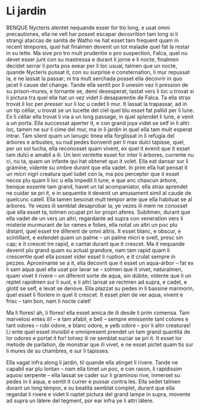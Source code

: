 # Li jardin

BENQUE Nycteris atentet nequande esser for tro long, e usat omni precautiones, ella ne vell har posset escapar decovrition tam long si li strangi ataccas de sanitá de Watho ne hat esset tam frequent quam in recent témpores, quel hat finalmen devenit un tot maladie quel fat la restar in su lette. Ma sive pro tro mult prudentie o pro suspection, Falca, quel nu devet esser junt con su mastressa e durant li jorne e li nocte, finalmen decidet serrar li porta pos exear per li loc usual, talmen que un nocte, quande Nycteris pussat it, con su surprise e consternation, li mur repussat la, e ne lassat la passar; ni tra mult serchada posset ella decovrir in quo jacet li cause del change. Tande ella sentit por li unesim vez li pression de su prison-mures, e tornante se, demí desesperat, tastat vers li loc u trovat si li pictura tra quel ella hat un vez videt li desaparentie de Falca. Ta ella strax trovat li loc per presser sur li loc u cedet li mur. It lassat la trapassar, ad in un tip céllar, u trovat se un lucette del ciel quel blu esset fat pallid per li lune. Ex li céllar ella trovat li via a un long passage, in quel splendet li lune, e venit a un porta. Ella successat aperter it, e con grand joya videt se self in li altri loc, tamen ne sur li cime del mur, ma in li jardin in quel ella tam mult esperat intrar. Tam silent quam un lanugic tinea ella forglissat in li refugia del árbores e arbustes, su nud pedes bonvenit per li max dulci tapisse, quel, per un sol tucha, ella reconosset quam vivent, ex quel it evenit que it esset tam dulci e amabil a ili. Un leni ventette esset for inter li árbores, currente nu ci, nu ta, quam un infante qui hat obtenet quo it volet. Ella eat dansar sur li grámine, vidente su ombre durant que ella vadet. In prim ella hat pensat it un micri nigri creatura quel ludet con la, ma pos percepter que it esset necos plu quam li loc u ella impedit li lune, e que anc chascun árbore, benque essente tam grand, havet un tal acompaniator, ella strax aprendet ne cuidar se pri it, e in sequentie it devenit un amusament simil al caude de quelcunc catell. Ella tamen besonat mult témpor ante que ella habituat se al árbores. Ye vezes ili semblat desaprobar la; ye vezes ili mem ne conosset que ella esset ta, totmen ocupat pri lor propri aferes. Subitmen, durant que ella vadet de un vers un altri, regardante ad supra con veneration vers li misterie murmurant de lor rames e folies, ella notat un altri un poc plu distant, quel esset tre diferent de omni altris. It esset blanc, e obscur, e scintillant, e extendet quam un palme – un palme micri e svelt, presc sin cap; e it crescet tre rapid, e cantat durant que it crescet. Ma it nequande devenit plu grand quam su actual grandore, nam tam rapid quam li crescentie quel ella posset vider esset li ruption, e it crulat sempre in pezzes. Aproximante se a it, ella decovrit que it esset un aqua-árbor – fat ex li sam aqua quel ella usat por lavar se – solmen que it vivet, naturalmen, quam vivet li rivere – un diferent sorte de aqua, sin dúbite, vidente que li un reptet rapidmen sur li suol, e li altri lansat se rectmen ad supra, e cadet, e glotit se self, e levat se denove. Ella plazzat su pedes in li bassine marmorin, quel esset li floriere in quel it crescet. It esset plen de ver aqua, vivent e frisc – tam bon, nam li nocte calet!

Ma li flores! ah, li flores! ella esset amica de ili desde li prim comensa. Tam marvelosi entes ili! – e tam afabil, e bell – sempre emissente tant colores e tant odores – rubi odore, e blanc odore, e yelb odore – por li altri creaturas! Li ente quel esset ínvisibil e omnipresent prendet un tam grand quantitá de lor odores e portat it for! totvez ili ne semblat suciar se pri it. It esset lor metode de parlation, de monstrar que ili vivet, e ne esset pictet quam tis sur li mures de su chambres, e sur li tapisses.

Ella vagat infra along li jardin, til quande ella atinget li rivere. Tande ne capabil ear plu lontan – nam ella timet un poc, e con rason, li rapidissim aquosi serpente – ella lassat se cader sur li graminosi rive, inmerset su pedes in li aqua, e sentit it currer e pussar contra les. Ella sedet talmen durant un long témpor, e su beatitá semblat complet, durant que ella regardat li rivere e videt li ruptet pictura del grand lampe in supra, movente ad supra un látere del tegment, por ear infra ye li altri látere.
